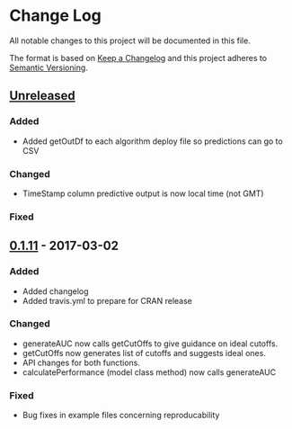 # Change Log
All notable changes to this project will be documented in this file.

The format is based on [Keep a Changelog](http://keepachangelog.com/) 
and this project adheres to [Semantic Versioning](http://semver.org/).

## [Unreleased]

### Added
- Added getOutDf to each algorithm deploy file so predictions can go to CSV

### Changed
- TimeStamp column predictive output is now local time (not GMT)

### Fixed

## [0.1.11] - 2017-03-02

### Added

- Added changelog
- Added travis.yml to prepare for CRAN release

### Changed

- generateAUC now calls getCutOffs to give guidance on ideal cutoffs.
- getCutOffs now generates list of cutoffs and suggests ideal ones.
- API changes for both functions.
- calculatePerformance (model class method) now calls generateAUC

### Fixed
- Bug fixes in example files concerning reproducability

[Unreleased]: https://github.com/HealthCatalystSLC/healthcareai-r/compare/v0.1.11...HEAD
[0.1.11]: https://github.com/HealthCatalystSLC/healthcareai-r/releases/tag/v0.1.11-beta